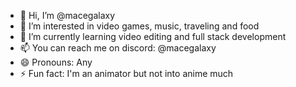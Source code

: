 - 👋 Hi, I’m @macegalaxy
- 👀 I’m interested in video games, music, traveling and food
- 🌱 I’m currently learning video editing and full stack development
- 📫 You can reach me on discord: @macegalaxy
- 😄 Pronouns: Any
- ⚡ Fun fact: I'm an animator but not into anime much

<!---
macegalaxy/macegalaxy is a ✨ special ✨ repository because its `README.md` (this file) appears on your GitHub profile.
You can click the Preview link to take a look at your changes.
--->
